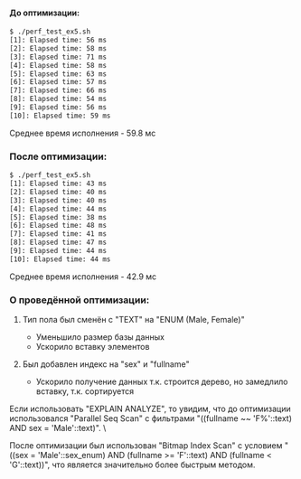 
#### До оптимизации:
```sh
$ ./perf_test_ex5.sh
[1]: Elapsed time: 56 ms
[2]: Elapsed time: 58 ms
[3]: Elapsed time: 71 ms
[4]: Elapsed time: 58 ms
[5]: Elapsed time: 63 ms
[6]: Elapsed time: 57 ms
[7]: Elapsed time: 66 ms
[8]: Elapsed time: 54 ms
[9]: Elapsed time: 56 ms
[10]: Elapsed time: 59 ms
```
Среднее время исполнения - 59.8 мс


### После оптимизации:
```sh
$ ./perf_test_ex5.sh
[1]: Elapsed time: 43 ms
[2]: Elapsed time: 40 ms
[3]: Elapsed time: 40 ms
[4]: Elapsed time: 44 ms
[5]: Elapsed time: 38 ms
[6]: Elapsed time: 48 ms
[7]: Elapsed time: 41 ms
[8]: Elapsed time: 47 ms
[9]: Elapsed time: 44 ms
[10]: Elapsed time: 44 ms
```
Среднее время исполнения - 42.9 мс

### О проведённой оптимизации:
1. Тип пола был сменён с "TEXT" на "ENUM (Male, Female)"
    * Уменьшило размер базы данных
    * Ускорило вставку элементов

2. Был добавлен индекс на "sex" и "fullname"
    * Ускорило получение данных т.к. строится дерево, но замедлило вставку, т.к. сортируется

Если использовать "EXPLAIN ANALYZE", то увидим, что до оптимизации
использовался "Parallel Seq Scan" с фильтрами "((fullname ~~ 'F%'::text) AND sex = 'Male'::text)". \

После оптимизации был использован "Bitmap Index Scan" с условием "((sex = 'Male'::sex_enum) AND (fullname >= 'F'::text) AND (fullname < 'G'::text))", что является значительно более быстрым методом.